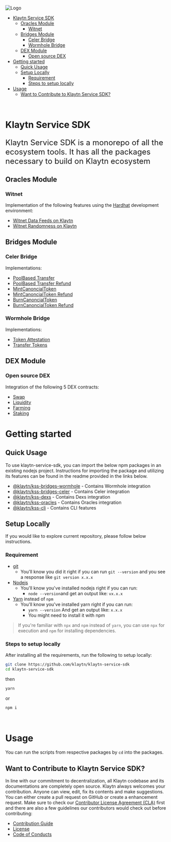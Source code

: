 
![Logo](./KlaytnLogo.png)
- [Klaytn Service SDK](#klaytn-service-sdk)
  - [Oracles Module](#oracles-module)
    - [Witnet](#witnet)
  - [Bridges Module](#bridges-module)
    - [Celer Bridge](#celer-bridge)
    - [Wormhole Bridge](#wormhole-bridge)
  - [DEX Module](#dex-module)
    - [Open source DEX](#open-source-dex)
- [Getting started](#getting-started)
  - [Quick Usage](#quick-usage)
  - [Setup Locally](#setup-locally)
    - [Requirement](#requirement)
    - [Steps to setup locally](#steps-to-setup-locally)
- [Usage](#usage)
  - [Want to Contribute to Klaytn Service SDK? ](#want-to-contribute-to-klaytn-service-sdk-)

<br/>

# Klaytn Service SDK
<p style="font-size:x-large">Klaytn Service SDK is a monorepo of all the ecosystem tools. It has all the packages necessary to build on Klaytn ecosystem</p>

## Oracles Module
### Witnet
Implementation of the following features using the [Hardhat](https://hardhat.org/) development environment:
- [Witnet Data Feeds on Klaytn](/packages/oracles-starter-kit/README.md#witnet-price-feeds)
- [Witnet Randomness on Klaytn](/packages/oracles-starter-kit/README.md#witnet-randomness)


## Bridges Module
### Celer Bridge
Implementations:
- [PoolBased Transfer](/packages/bridges-starter-kit/celer/README.md#1poolbased-transfer)
- [PoolBased Transfer Refund](/packages/bridges-starter-kit/celer/README.md#12poolbased-transfer-refund)
- [MintCanoncialToken](/packages/bridges-starter-kit/celer/README.md#2mint-canonical-token)
- [MintCanoncialToken Refund](/packages/bridges-starter-kit/celer/README.md#21mint-canoncial-token-refund)
- [BurnCanoncialToken](/packages/bridges-starter-kit/celer/README.md#3burn-canonical-token)
- [BurnCanoncialToken Refund](/packages/bridges-starter-kit/celer/README.md#31burn-canoncial-token-refund)

### Wormhole Bridge
Implementations:
- [Token Attestation](/packages/bridges-starter-kit/wormhole/README.md#1token-attestation)
- [Transfer Tokens](/packages/bridges-starter-kit/wormhole/README.md#2transfer-tokens)

## DEX Module
### Open source DEX
Integration of the following 5 DEX contracts:
- [Swap](/packages/dexs-starter-kit/core/Swap.ts)
- [Liquidity](/packages/dexs-starter-kit/core/Liquidity.ts)
- [Farming](/packages/dexs-starter-kit/core/Farming.ts)
- [Staking](/packages/dexs-starter-kit/core/Staking.ts)

# Getting started

## Quick Usage

To use klaytn-service-sdk, you can import the below npm packages in an existing nodejs project. Instructions for importing the package and utilizing its features can be found in the readme provided in the links below.

- [@klaytn/kss-bridges-wormhole](https://www.npmjs.com/package/@klaytn/kss-bridges-wormhole) - Contains Wormhole integration
- [@klaytn/kss-bridges-celer](https://www.npmjs.com/package/@klaytn/kss-bridges-celer) - Contains Celer integration 
- [@klaytn/kss-dexs](https://www.npmjs.com/package/@klaytn/kss-dexs) - Contains Dexs integration
- [@klaytn/kss-oracles](https://www.npmjs.com/package/@klaytn/kss-oracles) - Contains Oracles integration
- [@klaytn/kss-cli](https://www.npmjs.com/package/@klaytn/kss-cli) - Contains CLI features

## Setup Locally

If you would like to explore current repository, please follow below instructions.

### Requirement
- [git](https://git-scm.com/book/en/v2/Getting-Started-Installing-Git)
  - You'll know you did it right if you can run `git --version` and you see a response like `git version x.x.x`
- [Nodejs](https://nodejs.org/en/)
  - You'll know you've installed nodejs right if you can run:
    - `node --version`and get an output like: `vx.x.x`
- [Yarn](https://classic.yarnpkg.com/lang/en/docs/install/) instead of `npm`
  - You'll know you've installed yarn right if you can run:
    - `yarn --version` And get an output like: `x.x.x`
    - You might need to install it with npm

> If you're familiar with `npx` and `npm` instead of `yarn`, you can use `npx` for execution and `npm` for installing dependencies.

### Steps to setup locally

After installing all the requirements, run the following to setup locally:
```bash
git clone https://github.com/klaytn/klaytn-service-sdk
cd klaytn-service-sdk
```
then
```bash
yarn
```

or
```bash
npm i
```

<br/>

# Usage
You can run the scripts from respective packages by `cd` into the packages. 

## Want to Contribute to Klaytn Service SDK? <a id="want-to-contribute"></a>

In line with our commitment to decentralization, all Klaytn codebase and its documentations are completely open source. Klaytn always welcomes your contribution. Anyone can view, edit, fix its contents and make suggestions. You can either create a pull request on GitHub or create a enhancement request. Make sure to check our [Contributor License Agreement (CLA)](https://gist.github.com/e78f99e1c527225637e269cff1bc7e49) first and there are also a few guidelines our contributors would check out before contributing:

- [Contribution Guide](./CONTRIBUTING.md)
- [License](./LICENSE)
- [Code of Conducts](./code-of-conduct.md)